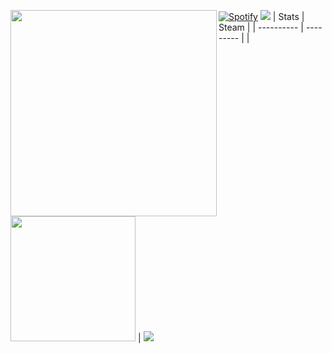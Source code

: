 <a href="https://count.getloli.com"><img align="left" src="https://count.getloli.com/get/@Arks7?theme=gelbooru" width=330></a>[![Spotify](https://novatorem.vercel.app/api/spotify)](https://open.spotify.com/user/hmo8ubn8do5rudqpeb6ie1794)
<img src = "https://capsule-render.vercel.app/api?type=waving&height=250&text=Goodday!&fontAlign=80&fontAlignY=40&color=gradient">
| Stats | Steam |
| ---------- | --------- |
|<img style="height: 200px" src="https://bad-apple-github-readme.vercel.app/api?show_bg=1&username=Arks7"></a> | <a href="https://github.com/CasterWx"><img style="height200px" src="https://steam-stat.vercel.app/api?profileName=FengirkG"></a>
